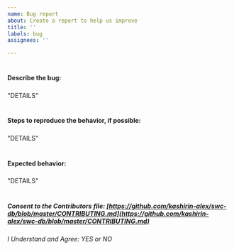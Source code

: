 ```yaml
---
name: Bug report
about: Create a report to help us improve
title: ''
labels: bug
assignees: ''

---
```


#
**Describe the bug:**
###

"DETAILS"


#
**Steps to reproduce the behavior, if possible:**
###

"DETAILS"


#
**Expected behavior:**
###

"DETAILS"


#



##### _**Consent to the Contributors file:**_ [https://github.com/kashirin-alex/swc-db/blob/master/CONTRIBUTING.md](https://github.com/kashirin-alex/swc-db/blob/master/CONTRIBUTING.md)
_I Understand and Agree: YES or NO_
#